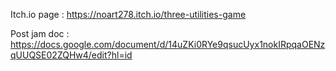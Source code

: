 Itch.io page : https://noart278.itch.io/three-utilities-game

Post jam doc : https://docs.google.com/document/d/14uZKi0RYe9qsucUyx1nokIRpqaOENzqUUQSE02ZQHw4/edit?hl=id
